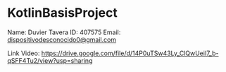 # KotlinBasisProject

Name: Duvier Tavera
ID: 407575
Email: dispositivodesconocido0@gmail.com

Link
 Video: https://drive.google.com/file/d/14P0uTSw43Ly_ClQwUeiI7_b-qSFF4Tu2/view?usp=sharing
 